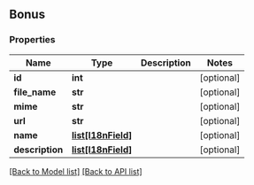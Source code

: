 ## Bonus

### Properties
Name | Type | Description | Notes
------------ | ------------- | ------------- | -------------
**id** | **int** |  | [optional] 
**file_name** | **str** |  | [optional] 
**mime** | **str** |  | [optional] 
**url** | **str** |  | [optional] 
**name** | [**list[I18nField]**](#I18nField) |  | [optional] 
**description** | [**list[I18nField]**](#I18nField) |  | [optional] 

[[Back to Model list]](#documentation-for-models) [[Back to API list]](#documentation-for-api-endpoints)


